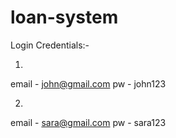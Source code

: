 # loan-system

Login Credentials:-

1)
email - john@gmail.com
pw - john123

2) 
email - sara@gmail.com
pw - sara123
